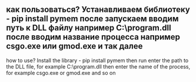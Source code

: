как пользоваться?
Устанавливаем библиотеку - pip install pymem
после запускаем
вводим путь к DLL файлу например C:\program.dll
после вводим название процесса например csgo.exe или gmod.exe и так далее
---------------------------------------------------
how to use?
Install the library - pip install pymem
then run
enter the path to the DLL file, for example C:\program.dll
then enter the name of the process, for example csgo.exe or gmod.exe and so on
